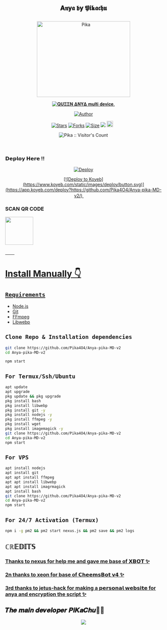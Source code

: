 <div align="center">
  
## 𝐀𝖓𝐲𝖆 𝖇𝐲 𝕻𝖎𝖐𝖆𝖈𝖍𝖚
##   
<p align="center">
<img src="./HomeScreen/Anyapic.jpg" alt="Pika" height= "244.5" width="300"/>

 
</p>
<p align="center">
<a href="#"><img title="𝐐𝐔𝚵𝚵𝚴 𝚫𝚴𝐘𝚫 𝐦𝐮𝐥𝐭𝐢 𝐝𝐞𝐯𝐢𝐜𝐞." src="https://img.shields.io/badge/𝐐𝐔𝚵𝚵𝚴 𝚫𝚴𝐘𝚫 𝐦𝐮𝐥𝐭𝐢 𝐝𝐞𝐯𝐢𝐜𝐞.-red?colorA=%23ff0000&colorB=%23ff0000&style=for-the-badge"></a>
</p>
<p align="center">
<a href="https://github.com/Pika4O4"><img title="Author" src="https://img.shields.io/badge/Author-Pika4O4-red.svg?style=for-the-badge&logo=github"></a>
<p align="center">
<a href="https://github.com/Pika4O4/Anya-pika-MD-v2/stargazers/"><img title="Stars" src="https://img.shields.io/github/stars/Pika4O4/Anya-pika-MD-v2?color=blue&style=flat-square"></a>
<a href="https://github.com/Pika4O4/Anya-pika-MD-v2/network/members"><img title="Forks" src="https://img.shields.io/github/forks/Pika4O4/Anya-pika-MD-v2?color=red&style=flat-square"></a>
<a href="https://github.com/Pika4O4/Anya-pika-MD-v2/"><img title="Size" src="https://img.shields.io/github/repo-size/Pika4O4/Anya-pika-MD-v2?style=flat-square&color=green"></a>
<a href="https://hits.seeyoufarm.com"><img src="https://hits.seeyoufarm.com/api/count/incr/badge.svg?url=https%3A%2F%2Fgithub.com%2FPika4O4%2Anya-pika-MD-v2&count_bg=%2379C83D&title_bg=%23555555&icon=probot.svg&icon_color=%2300FF6D&title=hits&edge_flat=false"/></a>
<a href="https://github.com/Pika4O4/Anya-pika-MD-v2/graphs/commit-activity"><img height="20" src="https://img.shields.io/badge/Maintained%3F-yes-green.svg"></a>&nbsp;&nbsp;
</P>
</div>

<p align="center"><img src="https://profile-counter.glitch.me/{Pika}/count.svg" alt="Pika :: Visitor's Count" /></p>

ㅤ
ㅤ
### 𝗗𝗲𝗽𝗹𝗼𝘆 𝗛𝗲𝗿𝗲 !!

</p>
<p align="center">
<a href="https://heroku.com/deploy?template=https://github.com/Pika4O4/Anya-pika-MD-v2/">
  <img src="https://www.herokucdn.com/deploy/button.svg" alt="Deploy">




</p>
<p align="center">[![Deploy to Koyeb](https://www.koyeb.com/static/images/deploy/button.svg)](https://app.koyeb.com/deploy?https://github.com/Pika4O4/Anya-pika-MD-v2/)
</a>ㅤ
ㅤ
 
  
### SCAN QR CODE


<a href="https://amitpatel.herokuapp.com/"><img src="./HomeScreen/AnyaQRscan.png" align="center" width="90" />
</div>
<p align="center">
</p>

ㅤ
ㅤ
# Install Manually 👇
## `Requirements`
* [Node.js](https://nodejs.org/en/)
* [Git](https://git-scm.com/downloads)
* [FFmpeg](https://github.com/BtbN/FFmpeg-Builds/releases/download/autobuild-2020-12-08-13-03/ffmpeg-n4.3.1-26-gca55240b8c-win64-gpl-4.3.zip)
* [Libwebp](https://developers.google.com/speed/webp/download)

## `Clone Repo & Installation dependencies`
```bash
git clone https://github.com/Pika4O4/Anya-pika-MD-v2
cd Anya-pika-MD-v2

npm start
```
## `For Termux/Ssh/Ubuntu`
```bash
apt update
apt upgrade
pkg update && pkg upgrade
pkg install bash
pkg install libwebp
pkg install git -y
pkg install nodejs -y 
pkg install ffmpeg -y 
pkg install wget
pkg install imagemagick -y
git clone https://github.com/Pika4O4/Anya-pika-MD-v2
cd Anya-pika-MD-v2
npm start
```
## `For VPS`
```bash
apt install nodejs 
apt install git 
apt apt install ffmpeg 
apt apt install libwebp 
apt apt install imagrmagick
apt install bash
git clone https://github.com/Pika4O4/Anya-pika-MD-v2
cd Anya-pika-MD-v2
npm start
```
## `For 24/7 Activation (Termux)`
```bash
npm i -g pm2 && pm2 start nexus.js && pm2 save && pm2 logs
```

## ℂℝ𝔼𝔻𝕀𝕋𝕊
### [Thanks to nexus for help me and gave me base of 𝗫𝗕𝗢𝗧 ✨](https://github.com/NEXUSAT12/XBOT)

### [2n thanks to xeon for base of 𝗖𝗵𝗲𝗲𝗺𝘀𝗕𝗼𝘁 𝘃𝟰 ✨](https://github.com/DGXeon/CheemsBot-MD4)

### [3rd thanks to jetus-hack for making a 𝗽𝗲𝗿𝘀𝗼𝗻𝗮𝗹 𝘄𝗲𝗯𝘀𝗶𝘁𝗲 for anya and encryption the script ✨](https://github.com/jetus-hack)

## 𝑻𝒉𝒆 𝒎𝒂𝒊𝒏 𝒅𝒆𝒗𝒆𝒍𝒐𝒑𝒆𝒓 𝑷𝒊𝑲𝒂𝑪𝒉𝒖🥵🔥
<p align="center">

<img src="./HomeScreen/Developerpic.jpg">
<br>
<div>
<br>
